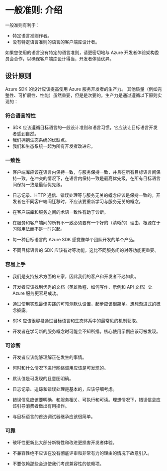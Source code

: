 # 一般准则: 介绍

一般准则有利于：

- 特定语言准则作者。
- 没有特定语言准则的语言的客户端库设计者。

如果您使用的语言没有特定的语言准则，请更密切地与 Azure 开发者体验架构委员会合作，以确保客户端库设计得当，开发者体验优异。

## 设计原则

Azure SDK 的设计应该提高使用 Azure 服务开发者的生产力。 其他质量（例如完整性、可扩展性、性能）虽然重要，但是是次要的。生产力是通过遵循以下原则实现的：

### 符合语言特性

- SDK 应该遵循目标语言的一般设计准则和语言习惯，它应该让目标语言开发者感到自然。
- 我们拥抱生态系统的优缺点。
- 我们和生态系统一起为所有开发者改进它。

### 一致性

- 客户端库应该在语言内保持一致，与服务保持一致，并且在所有目标语言间保持一致。在冲突的情况下，在语言内保持一致是最高优先级，在所有目标语言间保持一致是最低优先级。

- 日志记录、HTTP 通信、错误处理等与服务无关的概念应该是保持一致的。开发者在不同客户端间迁移时，不应该要重新学习与服务无关的概念。

- 在客户端库和服务之间的术语一致性有助于诊断。

-  在服务和客户端间的所有不一致必须要有一个好的（清晰的）理由，根源在于习惯用法而不是一时兴起。

- 每一种目标语言的 Azure SDK 感觉像单个团队开发的单个产品。

- 不同目标语言的 SDK 应该有对等功能。这比不同服务间的对等功能更重要。

### 容易上手

- 我们是支持技术方面的专家，因此我们的客户和开发者不必如此。

- 开发者应该找到优秀的文档（英雄教程、如何写作、示例和 API 文档）让 Azure 服务更容易成功。

- 通过使用实现最佳实践的可预测默认设置，起步应该很简单。想想渐进式的概念披露。

- SDK 应该很容易通过目标语言和生态体系中的最常见的机制获取。

- 开发者在学习新的服务概念时可能会不知所措。核心使用示例应该可被发现。

### 可诊断

- 开发者应该能够理解正在发生的事情。

- 何时和什么情况下进行网络调用应该是可发现的。

- 默认值是可发现的且意图明确。

- 日志记录、追踪和错误处理是基本的，应该仔细考虑。

- 错误信息应该要明确、和服务相关、可执行和可读。理想情况下，错误信息应该引导消费者做出有用操作。

- 与目标语言的首选调试器继承应该很简单。

### 可靠

- 破坏性更新比大部分新特性和改进更损害开发者体验。

- 不兼容性绝不应该在没有彻底评审和非常有力的理由的情况下故意引入。

- 不要依赖那些会迫使我们考虑兼容性的依赖项。